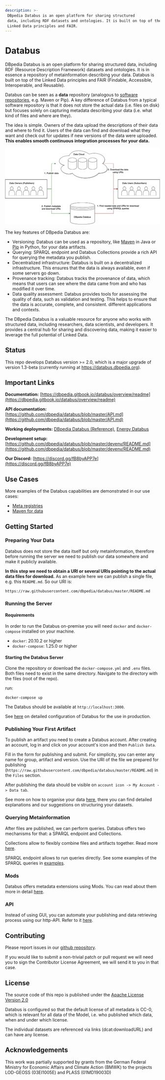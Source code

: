 ```yaml
---
description: >-
 DBpedia Databus is an open platform for sharing structured
 data, including RDF datasets and ontologies. It is built on top of the 
 Linked Data principles and FAIR.
---
```


# Databus

DBpedia Databus is an open platform for sharing structured data, 
including RDF (Resource Description Framework) datasets and 
ontologies. It is in essence a repository of metainformation describing your data. 
Databus is built on top of the Linked Data principles and
FAIR (Findable, Accessible, Interoperable, and Reusable).

Databus can be seen as a **data** repository (analogous to [software repositories](https://en.wikipedia.org/wiki/Software_repository), e.g. Maven or Pip). A key difference of Databus from a typical software repository is that it does not store the actual data (i.e. files on disk) but focuses solely on capturing metadata describing your data (i.e. what kind of files and where are they).

The idea is simple. Owners of the data upload the descriptions of their data and where to find it. Users of the data can find and download what they want and check out for updates if new versions of the data were uploaded. **This enables smooth continuous integration processes for your data.**

![Databus as a repo](docs/databus-as-repo.drawio.png)

The key features of DBpedia Databus are:
* Versioning: Databus can be used as a repository, 
like [Maven](https://maven.apache.org) in Java 
or [Pip](https://pypi.org/project/pip/) in Python, for your data artifacts.
* Querying: SPARQL endpoint and Databus Collections provide a rich API 
for querying the metadata you publish.
* Decentralized infrastructure: Databus is built on a decentralized 
infrastructure. This ensures that the data is always available, even if some 
servers go down.
* Provenance tracking: Databus tracks the provenance of data, 
which means that users can see where the data came from and who has 
modified it over time.
* Data quality assessment: Databus provides tools for assessing 
the quality of data, such as validation and testing. This helps to ensure 
that the data is accurate, complete, and consistent.
 different applications and contexts.

The DBpedia Databus is a valuable resource for anyone who 
works with structured data, including researchers, data scientists, 
and developers. It provides a central hub for sharing and discovering 
data, making it easier to leverage the full potential of Linked Data.

## Status 

This repo develops Databus version >= 2.0, which is a major upgrade of version 
1.3-beta (currently running at https://databus.dbpedia.org).

## Important Links

**Documentation:** [https://dbpedia.gitbook.io/databus/overview/readme](https://dbpedia.gitbook.io/databus/overview/readme) 

**API documentation:** [https://github.com/dbpedia/databus/blob/master/API.md](https://github.com/dbpedia/databus/blob/master/API.md)

**Working deployments:** [DBpedia Databus (Reference)](https://dev.databus.dbpedia.org/), [Energy Databus](https://energy.databus.dbpedia.org/)

**Development setup:** [https://github.com/dbpedia/databus/blob/master/devenv/README.md](https://github.com/dbpedia/databus/blob/master/devenv/README.md)

**Our Discord:** [https://discord.gg/fB8byAPP7e](https://discord.gg/fB8byAPP7e)

## Use Cases

More examples of the Databus capabilities are demonstrated in our use cases:
 * [Meta registries](docs/building-meta-registries.md)
 * [Maven for data](docs/maven-for-data-manage-data-dependencies-like-code.md)

## Getting Started

### Preparing Your Data
Databus does not store the data itself but only metainformation, therefore before running the server
we need to publish our data somewhere and make it publicly available. 

**In this step we need to obtain a URI or several URIs pointing to the actual data files for download.** 
As an example here we can publish a single file, e.g. this `README.md`. So our URI is: 
```
https://raw.githubusercontent.com/dbpedia/databus/master/README.md
```
### Running the Server
#### Requirements

In order to run the Databus on-premise you will need `docker` and `docker-compose` 
installed on your machine.&#x20;

* `docker`: 20.10.2 or higher
* `docker-compose`: 1.25.0 or higher

#### Starting the Databus Server

Clone the repository or download the `docker-compose.yml` and `.env` files. 
Both files need to exist in the same directory. Navigate to 
the directory with the files (root of the repo).

&#x20;run:
```
docker-compose up
```
The Databus should be available at `http://localhost:3000`.&#x20;

See [here](docs/running-your-own-databus-server/configuration.md) on detailed configuration of Databus for the use in production.

### Publishing Your First Artifact
To publish an artifact you need to create a Databus account. 
After creating an account, log in and click on your account's 
icon and then `Publish Data`.

Fill in the form for publishing and submit. 
For simplicity, you can enter any name for group, artifact and version.
Use the URI of the file we prepared for publishing (`https://raw.githubusercontent.com/dbpedia/databus/master/README.md`) 
in the `Files` section.  

After publishing the data should be visible on  `account icon -> My Account -> Data tab`.

See more on how to organise your data [here](docs/model.md), there 
you can find detailed explanations and our suggestions on structuring
your datasets.

### Querying Metainformation
After files are published, we can perform queries. Databus offers two 
mechanisms for that: a SPARQL endpoint and Collections. 

Collections allow to flexibly combine files and artifacts together. 
Read more [here](docs/collections.md).

SPARQL endpoint allows to run queries directly. See some examples of the SPARQL queries in [examples](docs/usage/quickstart-examples.md).
### Mods
Databus offers metadata extensions using Mods. 
You can read about them more in detail [here](docs/mods.md).
### API
Instead of using GUI, you can automate your publishing and data retrieving process
 using our http-API. Refer to it [here](docs/usage/api/api-docs.md).

## Contributing
Please report issues in our [github repository](https://github.com/dbpedia/databus/issues).

If you would like to submit a non-trivial patch or pull request 
we will need you to sign the Contributor License Agreement, we 
will send it to you in that case.
## License

The source code of this repo is published under 
the [Apache License Version 2.0](https://github.com/AKSW/jena-sparql-api/blob/master/LICENSE)

Databus is configured so that the default license of all 
metadata is CC-0, which is relevant for all data of the Model, 
i.e. who published which data, when and under which license.

The individual datasets are referenced via links (dcat:downloadURL) 
and can have any license.

## Acknowledgements

This work was partially supported by grants from 
the German Federal Ministry for Economic Affairs 
and Climate Action (BMWK) to the projects 
LOD-GEOSS (03EI1005E) and  PLASS (01MD19003D)
